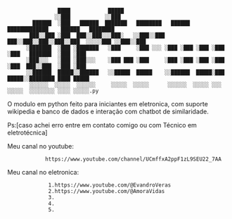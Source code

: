                     ████            █████                                                           
                   ░░███           ░░███                                                            
            ██████  ░███   ██████  ███████   ████████   ██████  █████████████    ██████   ████████  
           ███░░███ ░███  ███░░███░░░███░   ░░███░░███ ███░░███░░███░░███░░███  ░░░░░███ ░░███░░███ 
          ░███████  ░███ ░███████   ░███     ░███ ░░░ ░███ ░███ ░███ ░███ ░███   ███████  ░███ ░███ 
          ░███░░░   ░███ ░███░░░    ░███ ███ ░███     ░███ ░███ ░███ ░███ ░███  ███░░███  ░███ ░███ 
          ░░██████  █████░░██████   ░░█████  █████    ░░██████  █████░███ █████░░████████ ████ █████
           ░░░░░░  ░░░░░  ░░░░░░     ░░░░░  ░░░░░      ░░░░░░  ░░░░░ ░░░ ░░░░░  ░░░░░░░░ ░░░░ ░░░░░.py 
                                                                                                  
                                                                                          
                                                                                          
                                                                                          
                                                                                                                                                                   
                                                                                       
 O modulo em python feito para iniciantes em eletronica,
 com suporte wikipedia e banco de dados e interação com chatbot de similaridade.
             
 Ps:[caso achei erro entre em contato comigo ou com Técnico em eletrotécnica] 
                  
  
 Meu canal no youtube:
                    
                https://www.youtube.com/channel/UCmffxA2ppF1zL9SEU22_7AA 

 Meu canal no eletronica:
 
                 1.https://www.youtube.com/@EvandroVeras
                 2.https://www.youtube.com/@AmoraVidas
                 3.
                 4.
                 5.
